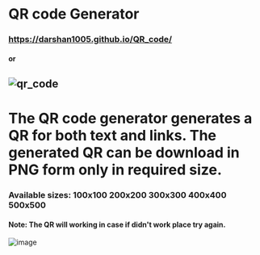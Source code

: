 # QR code Generator
### https://darshan1005.github.io/QR_code/
#### or
## ![qr_code](https://github.com/darshan1005/QR_code/assets/114302987/aa7c85fa-e417-4153-b2b7-99cdfc574380)
# The QR code generator generates a QR for both text and links. The generated QR can be download in PNG form only in required size.
### Available sizes: 100x100 200x200 300x300 400x400 500x500
#### Note: The QR will working in case if didn't work place try again.
![image](https://github.com/darshan1005/QR_code/assets/114302987/881478c6-a694-405c-9c7c-3f6ef0877222)
